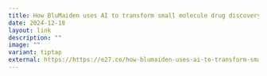 ```yaml
---
title: How BluMaiden uses AI to transform small molecule drug discovery
date: 2024-12-18
layout: link
description: ""
image: ""
variant: tiptap
external: https://https://e27.co/how-blumaiden-uses-ai-to-transform-small-molecule-drug-discovery-20240730/
---
```

